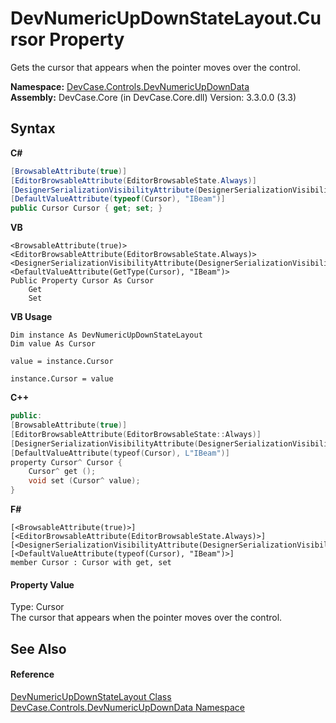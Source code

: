 # DevNumericUpDownStateLayout.Cursor Property 
 

Gets the cursor that appears when the pointer moves over the control.

**Namespace:**&nbsp;<a href="N_DevCase_Controls_DevNumericUpDownData">DevCase.Controls.DevNumericUpDownData</a><br />**Assembly:**&nbsp;DevCase.Core (in DevCase.Core.dll) Version: 3.3.0.0 (3.3)

## Syntax

**C#**<br />
``` C#
[BrowsableAttribute(true)]
[EditorBrowsableAttribute(EditorBrowsableState.Always)]
[DesignerSerializationVisibilityAttribute(DesignerSerializationVisibility.Visible)]
[DefaultValueAttribute(typeof(Cursor), "IBeam")]
public Cursor Cursor { get; set; }
```

**VB**<br />
``` VB
<BrowsableAttribute(true)>
<EditorBrowsableAttribute(EditorBrowsableState.Always)>
<DesignerSerializationVisibilityAttribute(DesignerSerializationVisibility.Visible)>
<DefaultValueAttribute(GetType(Cursor), "IBeam")>
Public Property Cursor As Cursor
	Get
	Set
```

**VB Usage**<br />
``` VB Usage
Dim instance As DevNumericUpDownStateLayout
Dim value As Cursor

value = instance.Cursor

instance.Cursor = value
```

**C++**<br />
``` C++
public:
[BrowsableAttribute(true)]
[EditorBrowsableAttribute(EditorBrowsableState::Always)]
[DesignerSerializationVisibilityAttribute(DesignerSerializationVisibility::Visible)]
[DefaultValueAttribute(typeof(Cursor), L"IBeam")]
property Cursor^ Cursor {
	Cursor^ get ();
	void set (Cursor^ value);
}
```

**F#**<br />
``` F#
[<BrowsableAttribute(true)>]
[<EditorBrowsableAttribute(EditorBrowsableState.Always)>]
[<DesignerSerializationVisibilityAttribute(DesignerSerializationVisibility.Visible)>]
[<DefaultValueAttribute(typeof(Cursor), "IBeam")>]
member Cursor : Cursor with get, set

```


#### Property Value
Type: Cursor<br />The cursor that appears when the pointer moves over the control.

## See Also


#### Reference
<a href="T_DevCase_Controls_DevNumericUpDownData_DevNumericUpDownStateLayout">DevNumericUpDownStateLayout Class</a><br /><a href="N_DevCase_Controls_DevNumericUpDownData">DevCase.Controls.DevNumericUpDownData Namespace</a><br />